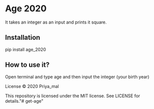 # Age 2020
It takes an integer as an input and prints it square.

## Installation
pip install age_2020

## How to use it?
Open terminal and type age and then input the integer (your birth year)


License © 2020 Priya_mal

This repository is licensed under the MIT license. See LICENSE for details."# get-age"